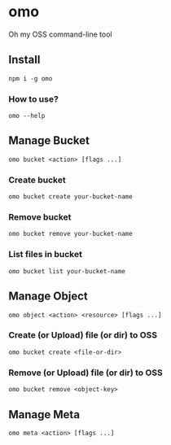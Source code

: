 # omo
Oh my OSS command-line tool


## Install
```shell
npm i -g omo
```


### How to use?
```shell
omo --help
```


## Manage Bucket
```shell
omo bucket <action> [flags ...]
```


### Create bucket
```shell
omo bucket create your-bucket-name
```


### Remove bucket
```shell
omo bucket remove your-bucket-name
```


### List files in bucket
```shell
omo bucket list your-bucket-name
```


## Manage Object
```shell
omo object <action> <resource> [flags ...]
```


### Create (or Upload) file (or dir) to OSS
```shell
omo bucket create <file-or-dir>
```


### Remove (or Upload) file (or dir) to OSS
```shell
omo bucket remove <object-key>
```


## Manage Meta
```shell
omo meta <action> [flags ...]
```
